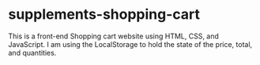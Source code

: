 # supplements-shopping-cart
 This is a front-end Shopping cart website using HTML, CSS, and JavaScript. I am using the LocalStorage to hold the state of the price, total, and quantities.
 
